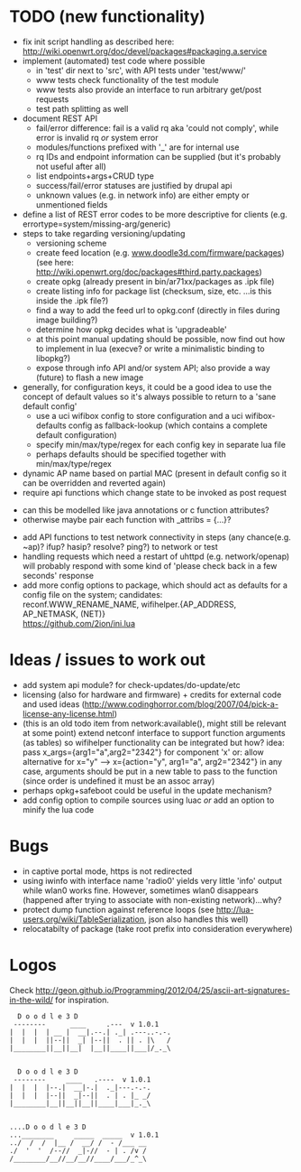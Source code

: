 # TODO (new functionality)
 - fix init script handling as described here: http://wiki.openwrt.org/doc/devel/packages#packaging.a.service
 - implement (automated) test code where possible
   * in 'test' dir next to 'src', with API tests under 'test/www/'
   * www tests check functionality of the test module
   * www tests also provide an interface to run arbitrary get/post requests
   * test path splitting as well
 - document REST API
   * fail/error difference: fail is a valid rq aka 'could not comply', while error is invalid rq _or_ system error
   * modules/functions prefixed with '_' are for internal use
   * rq IDs and endpoint information can be supplied (but it's probably not useful after all)
   * list endpoints+args+CRUD type
   * success/fail/error statuses are justified by drupal api
   * unknown values (e.g. in network info) are either empty or unmentioned fields
 - define a list of REST error codes to be more descriptive for clients (e.g. errortype=system/missing-arg/generic)
 - steps to take regarding versioning/updating
   * versioning scheme
   * create feed location (e.g. www.doodle3d.com/firmware/packages) (see here: http://wiki.openwrt.org/doc/packages#third.party.packages)
   * create opkg (already present in bin/ar71xx/packages as .ipk file)
   * create listing info for package list (checksum, size, etc. ...is this inside the .ipk file?)
   * find a way to add the feed url to opkg.conf (directly in files during image building?)
   * determine how opkg decides what is 'upgradeable'
   * at this point manual updating should be possible, now find out how to implement in lua (execve? or write a minimalistic binding to libopkg?)
   * expose through info API and/or system API; also provide a way (future) to flash a new image
 - generally, for configuration keys, it could be a good idea to use the concept of default values so it's always possible to return to a 'sane default config'
   * use a uci wifibox config to store configuration and a uci wifibox-defaults config as fallback-lookup (which contains a complete default configuration)
   * specify min/max/type/regex for each config key in separate lua file
   * perhaps defaults should be specified together with min/max/type/regex
 - dynamic AP name based on partial MAC (present in default config so it can be overridden and reverted again)
 - require api functions which change state to be invoked as post request
  * can this be modelled like java annotations or c function attributes?
  * otherwise maybe pair each function with <func>_attribs = {…}?
 - add API functions to test network connectivity in steps (any chance(e.g. ~ap)? ifup? hasip? resolve? ping?) to network or test
 - handling requests which need a restart of uhttpd (e.g. network/openap) will probably respond with some kind of 'please check back in a few seconds' response
 - add more config options to package, which should act as defaults for a config file on the system; candidates:  
   reconf.WWW_RENAME_NAME, wifihelper.{AP_ADDRESS, AP_NETMASK, (NET)}  
   <https://github.com/2ion/ini.lua>


# Ideas / issues to work out
 - add system api module? for check-updates/do-update/etc
 - licensing (also for hardware and firmware) + credits for external code and used ideas (<http://www.codinghorror.com/blog/2007/04/pick-a-license-any-license.html>)
 - (this is an old todo item from network:available(), might still be relevant at some point)
   extend netconf interface to support function arguments (as tables) so wifihelper functionality can be integrated
   but how? idea: pass x_args={arg1="a",arg2="2342"} for component 'x'
   or: allow alternative for x="y" --> x={action="y", arg1="a", arg2="2342"}
   in any case, arguments should be put in a new table to pass to the function (since order is undefined it must be an assoc array)
 - perhaps opkg+safeboot could be useful in the update mechanism?
 - add config option to compile sources using luac _or_ add an option to minify the lua code


# Bugs
 - in captive portal mode, https is not redirected
 - using iwinfo with interface name 'radio0' yields very little 'info' output while wlan0 works fine.
   However, sometimes wlan0 disappears (happened after trying to associate with non-existing network)...why?
 - protect dump function against reference loops (see <http://lua-users.org/wiki/TableSerialization>, json also handles this well)
 - relocatabilty of package (take root prefix into consideration everywhere)


# Logos

Check <http://geon.github.io/Programming/2012/04/25/ascii-art-signatures-in-the-wild/> for inspiration.


      D o o d l e 3 D
     --------      ____     .---  v 1.0.1
    |  |  |  | __ |  __|.--.| ._| .---..-.-.
    |  |  |  ||--||  _| |--||  . || . |\   /
    |________||__||__|  |__||____||___|/_._\


      D o o d l e 3 D
     --------     ____   .----  v 1.0.1
    |  |  |  |--.|  __|-.|  ._|---.-.-.
    |  |  |  |--||  _|--||  . | . |_ _/
    |________|__||__||__||____|___|_._\


    ....D o o d l e 3 D
    ...________     _____  _____  v 1.0.1 
    ../  /  /  |__ /  __/ /  - /___ __
    ./  '  '  /--//  _|-//  - | . /v /
    /________/__//__/__//____/___/_^_\
